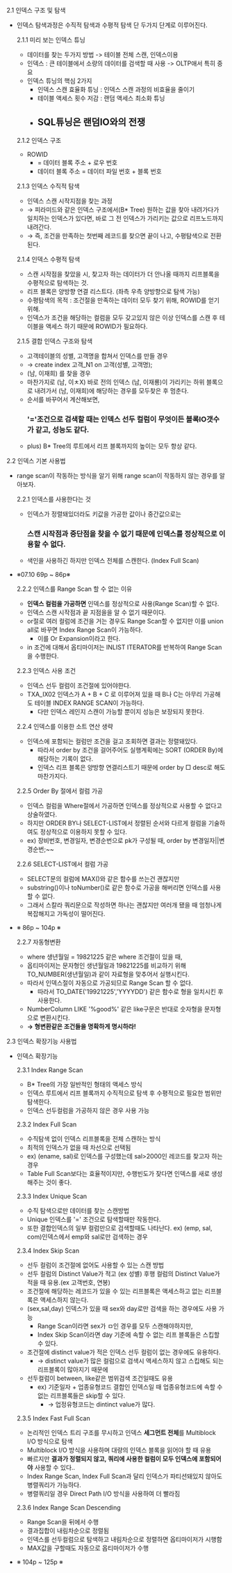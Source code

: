 2.1 인덱스 구조 및 탐색
- 인덱스 탐색과정은 수직적 탐색과 수평적 탐색 단 두가지 단계로 이루어진다.

  2.1.1 미리 보는 인덱스 튜닝
    - 데이터를 찾는 두가지 방법 -> 테이블 전체 스캔, 인덱스이용
    - 인덱스 : 큰 테이블에서 소량의 데이터를 검색할 때 사용 -> OLTP애서 특히 중요
    - 인덱스 튜닝의 핵심 2가지
      - 인덱스 스캔 효율화 튜닝 : 인덱스 스캔 과정의 비효율을 줄이기
      - 테이블 액세스 횟수 저감 : 랜덤 액세스 최소화 튜닝
      - <h2>SQL튜닝은 랜덤IO와의 전쟁</h2>

  2.1.2 인덱스 구조
    - ROWID
      - = 데이터 블록 주소 + 로우 번호
      - 데이터 블록 주소 = 데이터 파일 번호 + 블록 번호
     
  2.1.3 인덱스 수직적 탐색
    - 인덱스 스캔 시작지점을 찾는 과정
    - → 피라미드와 같은 인덱스 구조에서(B* Tree) 원하는 값을 찾아 내려가다가 일치하는 인덱스가 있다면, 바로 그 전 인덱스가 가리키는 값으로 리프노드까지 내려간다.
    - → 즉, 조건을 만족하는 첫번째 레코드를 찾으면 끝이 나고, 수평탐색으로 전환된다.

  2.1.4 인덱스 수평적 탐색
    - 스캔 시작점을 찾았을 시, 찾고자 하는 데이터가 더 안나올 때까지 리프블록을 수평적으로 탐색하는 것.
    - 리프 블록은 양방향 연결 리스트다. (좌측 우측 양방향으로 탐색 가능)
    - 수평탐색의 목적 : 조건절을 만족하는 데이터 모두 찾기 위해, ROWID를 얻기 위해.
    - 인덱스가 조건을 해당하는 컬럼을 모두 갖고있지 않은 이상 인덱스를 스캔 후 테이블을 액세스 하기 때문에 ROWID가 필요하다.
      
  2.1.5 결합 인덱스 구조와 탐색
    - 고객테이블의 성별, 고객명을 합쳐서 인덱스를 만들 경우
    - → create index 고객_N1 on 고객(성별, 고객명);
    - (남, 이재희) 를 찾을 경우
    - 마찬가지로 (남, 이ㅊX) 바로 전의 인덱스 (남, 이재룡)이 가리키는 하위 블록으로 내려가서 (남, 이재희)에 해당하는 경우를 모두찾은 후 멈춘다.
    - 순서를 바꾸어서 계산해보면, <h3>'='조건으로 검색할 때는 인덱스 선두 컬럼이 무엇이든 블록IO갯수가 같고, 성능도 같다.</h3>
    - plus) B* Tree의 루트에서 리프 블록까지의 높이는 모두 항상 같다.

2.2 인덱스 기본 사용법
- range scan이 작동하는 방식을 알기 위해 range scan이 작동하지 않는 경우를 알아보자.

  2.2.1 인덱스를 사용한다는 것
    - 인덱스가 정렬돼있더라도 키값을 가공한 값이나 중간값으로는 <h3>스캔 시작점과 중단점을 찾을 수 없기 때문에 인덱스를 정상적으로 이용할 수 없다.</h3> 
    - 색인을 사용하긴 하지만 인덱스 전체를 스캔한다. (Index Full Scan)


- ※07.10 69p ~ 86p※


  2.2.2 인덱스를 Range Scan 할 수 없는 이유
    - <b>인덱스 컬럼을 가공하면</b> 인덱스를 정상적으로 사용(Range Scan)할 수 없다.
    - 인덱스 스캔 시작점과 끝 지점을을 알 수 없기 때문이다.
    - or절로 여러 컬럼에 조건을 거는 경우도 Range Scan할 수 없지만 이를 union all로 바꾸면 Index Range Scan이 가능하다.
      - 이를 Or Expansion이라고 한다.
    - in 조건에 대해서 옵티마이저는 INLIST ITERATOR를 반복하여 Range Scan을 수행한다.

  2.2.3 인덱스 사용 조건
    - 인덱스 선두 컬럼이 조건절에 있어야한다.
    - TXA_IX02 인덱스가 A + B + C 로 이루어져 있을 때 B나 C는 아무리 가공해도 테이블 INDEX RANGE SCAN이 가능하다.
      - 다만 인덱스 레인지 스캔이 가능할 뿐이지 성능은 보장되지 못한다.

  2.2.4 인덱스를 이용한 소트 연산 생략
    - 인덱스에 포함되는 컬럼만 조건을 걸고 조회하면 결과는 정렬돼있다.
      - 따라서 order by 조건을 걸어주어도 실행계획에는 SORT (ORDER By)에 해당하는 기록이 없다.
      - 인덱스 리프 블록은 양방향 연결리스트기 때문에 order by □ desc로 해도 마찬가지다.
  
  2.2.5 Order By 절에서 컬럼 가공
    - 인덱스 컬럼을 Where절에서 가공하면 인덱스를 정상적으로 사용할 수 없다고 상술하였다.
    - 하지만 ORDER BY나 SELECT-LIST에서 정렬된 순서와 다르게 컬럼을 기술하여도 정상적으로 이용하지 못할 수 있다.
    - ex) 장비번호, 변경일자, 변경순번으로 pk가 구성될 때, order by 변경일자||변경순번;~~

  2.2.6 SELECT-LIST에서 컬럼 가공
    - SELECT문의 컬럼에 MAX()와 같은 함수를 쓰는건 괜찮지만
    - substring()이나 toNumber()로 같은 함수로 가공을 해버리면 인덱스를 사용할 수 없다.
    - 그래서 스칼라 쿼리문으로 작성하면 하나는 괜찮지만 여러개 됐을 때 엄청나게 복잡해지고 가독성이 떨어진다.


- ※ 86p ~ 104p ※


  2.2.7 자동형변환
    - where 생년월일 = 19821225 같은 where 조건절이 있을 때,
    - 옵티마이저는 문자형인 생년월일과 19821225를 비교하기 위해 TO_NUMBER(생년월일)과 같이 자료형을 맞추어서 실행시킨다.
    - 따라서 인덱스절이 자동으로 가공되므로 Range Scan 할 수 없다.
      - 따라서 TO_DATE('19921225','YYYYDD') 같은 함수로 형을 일치시킨 후 사용한다.
    - NumberColumn LIKE '%good%' 같은 like구문은 반대로 숫자형을 문자형으로 변환시킨다.
    - <b>→ 형변환같은 조건들을 명확하게 명시하라!</b>

2.3 인덱스 확장기능 사용법
- 인덱스 확장기능

  2.3.1 Index Range Scan
    - B* Tree의 가장 일반적인 형태의 액세스 방식
    - 인덱스 루트에서 리프 블록까지 수직적으로 탐색 후 수평적으로 필요한 범위만 탐색한다.
    - 인덱스 선두컬럼을 가공하지 않은 경우 사용 가능
  
  2.3.2 Index Full Scan
    - 수직탐색 없이 인덱스 리프블록을 전체 스캔하는 방식
    - 최적의 인덱스가 없을 때 차선으로 선택됨
    - ex) (ename, sal)로 인덱스를 구성했는데 sal>2000인 레코드를 찾고자 하는 경우
    - Table Full Scan보다는 효율적이지만, 수행빈도가 잦다면 인덱스를 새로 생성해주는 것이 좋다.
  
  2.3.3 Index Unique Scan
    - 수직 탐색으로만 데이터를 찾는 스캔방법
    - Unique 인덱스를 '=' 조건으로 탐색할때만 작동한다.
    - 또한 결합인덱스의 일부 컬럼만으로 검색할때도 나타난다. ex) (emp, sal, com)인덱스에서 emp와 sal로만 검색하는 경우

  2.3.4 Index Skip Scan
    - 선두 컬럼이 조건절에 없어도 사용할 수 있는 스캔 방법
    - 선두 컬럼의 Distinct Value가 적고 (ex 성별) 후행 컬럼의 Distinct Value가 적을 때 유용.(ex 고객번호, 연봉)
    - 조건절에 해당하는 레코드가 있을 수 있는 리프블록은 액세스하고 없는 리프블록은 액세스하지 않는다.
    - (sex,sal,day) 인덱스가 있을 때 sex와 day로만 검색을 하는 경우에도 사용 가능
      - Range Scan이라면 sex가 ㅁ인 경우를 모두 스캔해야하지만,
      - Index Skip Scan이라면 day 기준에 속할 수 없는 리프 블록들은 스킵할 수 있다.
    - 조건절에 distinct value가 적은 인덱스 선두 컬럼이 없는 경우에도 유용하다.
      - → distinct value가 많은 컬럼으로 검색시 액세스하지 않고 스킵해도 되는 리프블록이 많아지기 때문에
    - 선두컬럼이 between, like같은 범위검색 조건일때도 유용
      - ex) 기준일자 + 업종유형코드 결합인 인덱스일 때 업종유형코드에 속할 수 없는 리프블록들은 skip할 수 있다.
        - → 업정유형코드는 dintinct value가 많다.

  2.3.5 Index Fast Full Scan
    - 논리적인 인덱스 트리 구조를 무시하고 인덱스 <b>세그먼트 전체</b>를 Multiblock I/O 방식으로 탐색
    - Multiblock I/O 방식을 사용하며 대량의 인덱스 블록을 읽어야 할 때 유용
    - 빠르지만 <b>결과가 정렬되지 않고, 쿼리에 사용한 컬럼이 모두 인덱스에 포함되어야</b> 사용할 수 있다..
    - Index Range Scan, Index Full Scan과 달리 인덱스가 파티션돼있지 않아도 병렬쿼리가 가능하다.
    - 병렬쿼리일 경우 Direct Path I/O 방식을 사용하여 더 빨라짐
    
  2.3.6 Index Range Scan Descending
    - Range Scan을 뒤에서 수행
    - 결과집합이 내림차순으로 정렬됨
    - 인덱스를 선두컬럼으로 탐색하고 내림차순으로 정렬하면 옵티마이저가 시행함
    - MAX값을 구할때도 자동으로 옵티마이저가 수행

- ※ 104p ~  125p ※
